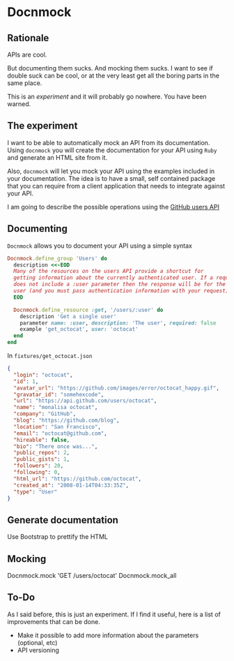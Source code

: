 # Docnmock

## Rationale

APIs are cool.

But documenting them sucks. And mocking them sucks. I want to see if double suck
can be cool, or at the very least get all the boring parts in the same place.

This is an *experiment* and it will probably go nowhere. You have been warned.

## The experiment

I want to be able to automatically mock an API from its documentation. Using
`docnmock` you will create the documentation for your API using `Ruby` and
generate an HTML site from it.

Also, `docnmock` will let you mock your API using the examples included in your
documentation. The idea is to have a small, self contained package that you can
require from a client application that needs to integrate against your API.

I am going to describe the possible operations using the [GitHub users
API](http://developer.github.com/v3/users/)

## Documenting

`Docnmock` allows you to document your API using a simple syntax

```ruby
Docnmock.define_group 'Users' do
  description <<-EOD
  Many of the resources on the users API provide a shortcut for
  getting information about the currently authenticated user. If a request URL
  does not include a :user parameter then the response will be for the logged in
  user (and you must pass authentication information with your request).
  EOD

  Docnmock.define_resource :get, '/users/:user' do
    description 'Get a single user'
    parameter name: :user, description: 'The user', required: false
    example 'get_octocat', user: 'octocat'
  end
end

```

In `fixtures/get_octocat.json`

```json
{
  "login": "octocat",
  "id": 1,
  "avatar_url": "https://github.com/images/error/octocat_happy.gif",
  "gravatar_id": "somehexcode",
  "url": "https://api.github.com/users/octocat",
  "name": "monalisa octocat",
  "company": "GitHub",
  "blog": "https://github.com/blog",
  "location": "San Francisco",
  "email": "octocat@github.com",
  "hireable": false,
  "bio": "There once was...",
  "public_repos": 2,
  "public_gists": 1,
  "followers": 20,
  "following": 0,
  "html_url": "https://github.com/octocat",
  "created_at": "2008-01-14T04:33:35Z",
  "type": "User"
}
```

## Generate documentation

Use Bootstrap to prettify the HTML

## Mocking

Docnmock.mock 'GET /users/octocat'
Docnmock.mock_all

## To-Do

As I said before, this is just an experiment. If I find it useful, here is
a list of improvements that can be done.

* Make it possible to add more information about the parameters (optional, etc)
* API versioning
